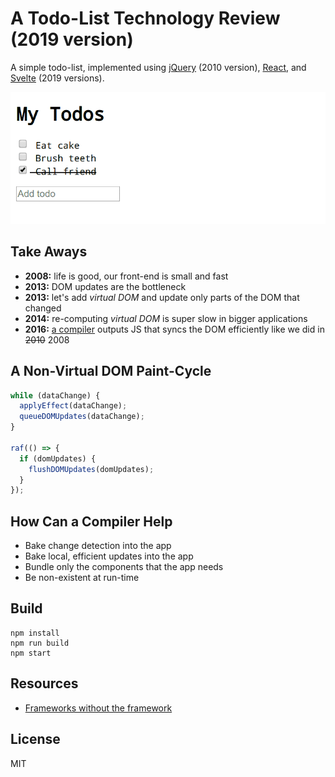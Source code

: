 # A Todo-List Technology Review (2019 version)

A simple todo-list, implemented using [jQuery](https://jquery.com) (2010 version), [React](https://reactjs.org/), and [Svelte](https://svelte.dev/) (2019 versions).

![demo](./docs/screencapture.gif)


## Take Aways

* __2008:__ life is good, our front-end is small and fast
* __2013:__ DOM updates are the bottleneck
* __2013:__ let's add _virtual DOM_ and update only parts of the DOM that changed
* __2014:__ re-computing _virtual DOM_ is super slow in bigger applications
* __2016:__ [a compiler](#how-can-a-compiler-help) outputs JS that syncs the DOM efficiently like we did in ~~2010~~ 2008


## A Non-Virtual DOM Paint-Cycle

```js
while (dataChange) {
  applyEffect(dataChange);
  queueDOMUpdates(dataChange);
}

raf(() => {
  if (domUpdates) {
    flushDOMUpdates(domUpdates);
  }
});
```


## How Can a Compiler Help

* Bake change detection into the app
* Bake local, efficient updates into the app
* Bundle only the components that the app needs
* Be non-existent at run-time


## Build

```
npm install
npm run build
npm start
```


## Resources

* [Frameworks without the framework](https://svelte.dev/blog/frameworks-without-the-framework)


## License

MIT
